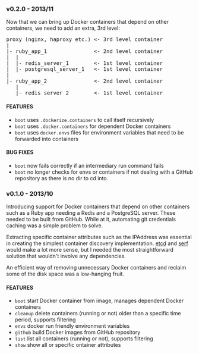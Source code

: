 ### v0.2.0 - 2013/11

Now that we can bring up Docker containers that depend on other
containers, we need to add an extra, 3rd level:

<pre>
proxy (nginx, haproxy etc.) <- 3rd level container
|
|- ruby_app_1               <- 2nd level container
|  |
|  |- redis_server_1        <- 1st level container
|  |- postgresql_server_1   <- 1st level container
|
|- ruby_app_2               <- 2nd level container
   |
   |- redis_server_2        <- 1st level container
</pre>

#### FEATURES

* `boot` uses `.dockerize.containers` to call itself recursively
* `boot` uses `.docker.containers` for dependent Docker containers
* `boot` uses `docker.envs` files for environment variables that
  need to be forwarded into containers

#### BUG FIXES

* `boot` now fails correctly if an intermediary run command fails
* `boot` no longer checks for envs or containers if not dealing with a
  GitHub repository as there is no dir to cd into.

### v0.1.0 - 2013/10

Introducing support for Docker containers that depend on other
containers such as a Ruby app needing a Redis and a PostgreSQL server.
These needed to be built from GitHub. While at it, automating git
credentials caching was a simple problem to solve.

Extracting specific container attributes such as the IPAddress was
essential in creating the simplest container discovery implementation.
[etcd](https://github.com/coreos/etcd) and
[serf](https://github.com/hashicorp/serf) would make a lot more sense,
but I needed the most straightforward solution that wouldn't involve any
dependencies.

An efficient way of removing unnecessary Docker containers and reclaim
some of the disk space was a low-hanging fruit.

#### FEATURES

* `boot` start Docker container from image, manages dependent Docker
  containers
* `cleanup` delete containers (running or not) older than a specific
  time period, supports filtering
* `envs` docker run friendly environment variables
* `github` build Docker images from GitHub repository
* `list` list all containers (running or not), supports filtering
* `show` show all or specific ontainer attributes
